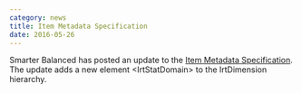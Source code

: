 ```yaml
---
category: news
title: Item Metadata Specification
date: 2016-05-26
---
```

Smarter Balanced has posted an update to the [Item Metadata Specification](http://www.smarterapp.org/documents/Item_Metadata_Specification.pdf).  The update adds a new element &lt;IrtStatDomain&gt; to the IrtDimension hierarchy. 